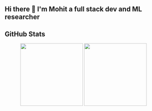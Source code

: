 ## Hi there 👋 I'm Mohit a full stack dev and ML researcher

## GitHub Stats

<p align="center">
  <img height="200" align="center" src="https://github-readme-stats.vercel.app/api/top-langs/?username=MohitAgrawal404&layout=compact&langs_count=8&theme=radical&hide_border=true" />
  <img height="200" align="center" src="https://github-readme-stats.vercel.app/api?username=MohitAgrawal404&show_icons=true&theme=radical&hide_border=true" />
</p>


